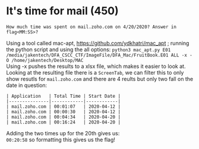 # It's time for mail (450)
`How much time was spent on mail.zoho.com on 4/20/2020? Answer in flag<MM:SS>?`

Using a tool called mac-apt, https://github.com/ydkhatri/mac_apt ; running the python script and using the all options:
`python3 mac_apt.py E01 /media/jakentech/DFA_CSCC_CTF/ImageFile/DFA_Mac/FruitBook.E01 ALL -x -O /home/jakentech/Desktop/MAC`\
Using -x pushes the results to a xlsx file, which makes it easier to look at. Looking at the resulting file there is a `ScreenTab`, we can filter this to only show resutls for `mail.zoho.com` and there are 4 reults but only two fall on the date in question:
```
| Application   | Total Time | Start Date |
|---------------|------------|------------|
| mail.zoho.com | 00:01:07   | 2020-04-12 |
| mail.zoho.com | 00:00:30   | 2020-04-12 |
| mail.zoho.com | 00:04:34   | 2020-04-20 |
| mail.zoho.com | 00:16:24   | 2020-04-20 |
```
Adding the two times up for the 20th gives us:\
`00:20:58` so formatting this gives us the flag!